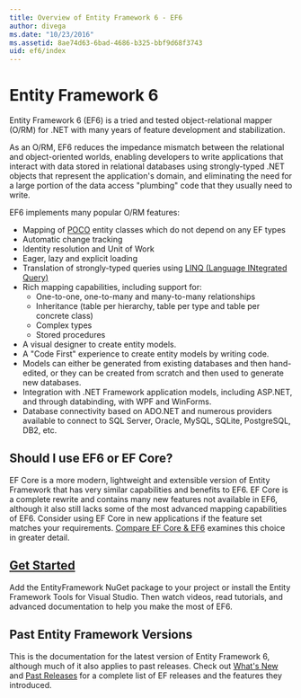 ```yaml
---
title: Overview of Entity Framework 6 - EF6
author: divega
ms.date: "10/23/2016"
ms.assetid: 8ae74d63-6bad-4686-b325-bbf9d68f3743
uid: ef6/index
---
```

# Entity Framework 6
Entity Framework 6 (EF6) is a tried and tested object-relational mapper (O/RM) for .NET with many years of feature development and stabilization.

As an O/RM, EF6 reduces the impedance mismatch between the relational and object-oriented worlds, enabling developers to write applications that interact with data stored in relational databases using strongly-typed .NET objects that represent the application's domain, and eliminating the need for a large portion of the data access "plumbing" code that they usually need to write.

EF6 implements many popular O/RM features:
- Mapping of [POCO](~/ef6/resources/glossary.md#poco) entity classes which do not depend on any EF types
- Automatic change tracking
- Identity resolution and Unit of Work
- Eager, lazy and explicit loading
- Translation of strongly-typed queries using [LINQ (Language INtegrated Query)](https://docs.microsoft.com/en-us/dotnet/csharp/programming-guide/concepts/linq)
- Rich mapping capabilities, including support for:
  - One-to-one, one-to-many and many-to-many relationships
  - Inheritance (table per hierarchy, table per type and table per concrete class)
  - Complex types
  - Stored procedures
- A visual designer to create entity models.
- A "Code First" experience to create entity models by writing code.
- Models can either be generated from existing databases and then hand-edited, or they can be created from scratch and then used to generate new databases.
- Integration with .NET Framework application models, including ASP.NET, and through databinding, with WPF and WinForms.
- Database connectivity based on ADO.NET and numerous providers available to connect to SQL Server, Oracle, MySQL, SQLite, PostgreSQL, DB2, etc.

## Should I use EF6 or EF Core?

EF Core is a more modern, lightweight and extensible version of Entity Framework that has very similar capabilities and benefits to EF6.
EF Core is a complete rewrite and contains many new features not available in EF6, although it also still lacks some of the most advanced mapping capabilities of EF6.
Consider using EF Core in new applications if the feature set matches your requirements.
[Compare EF Core & EF6](xref:efcore-and-ef6/index) examines this choice in greater detail.

## [Get Started](~/ef6/get-started.md)

Add the EntityFramework NuGet package to your project or install the Entity Framework Tools for Visual Studio. Then watch videos, read tutorials, and advanced documentation to help you make the most of EF6.

## Past Entity Framework Versions

This is the documentation for the latest version of Entity Framework 6, although much of it also applies to past releases.
Check out [What's New](~/ef6/what-is-new/index.md) and [Past Releases](~/ef6/what-is-new/past-releases.md) for a complete list of EF releases and the features they introduced.
